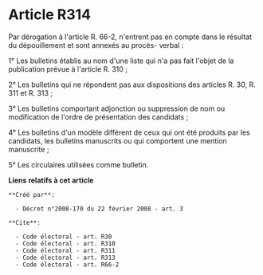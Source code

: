 # Article R314

Par dérogation à l'article R. 66-2, n'entrent pas en compte dans le résultat du dépouillement et sont annexés au procès-
verbal : 

1° Les bulletins établis au nom d'une liste qui n'a pas fait l'objet de la publication prévue à l'article R. 310 ; 

2° Les bulletins qui ne répondent pas aux dispositions des articles R. 30, R. 311 et R. 313 ; 

3° Les bulletins comportant adjonction ou suppression de nom ou modification de l'ordre de présentation des candidats ; 

4° Les bulletins d'un modèle différent de ceux qui ont été produits par les candidats, les bulletins manuscrits ou qui
comportent une mention manuscrite ; 

5° Les circulaires utilisées comme bulletin.

**Liens relatifs à cet article**

	**Créé par**:

	  - Décret n°2008-170 du 22 février 2008 - art. 3

	**Cite**:

	  - Code électoral - art. R30
	  - Code électoral - art. R310
	  - Code électoral - art. R311
	  - Code électoral - art. R313
	  - Code électoral - art. R66-2
